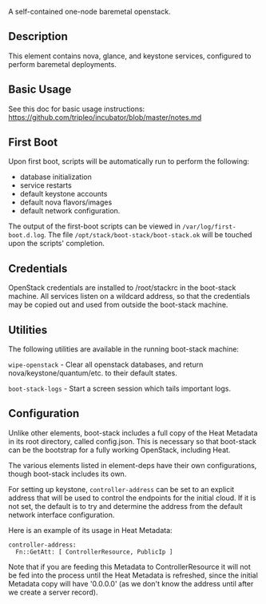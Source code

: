 A self-contained one-node baremetal openstack.

Description
-----------

This element contains nova, glance, and keystone services, configured to perform baremetal deployments.


Basic Usage
-----------

See this doc for basic usage instructions:
  https://github.com/tripleo/incubator/blob/master/notes.md


First Boot
----------

Upon first boot, scripts will be automatically run to perform the following:
- database initialization
- service restarts
- default keystone accounts
- default nova flavors/images
- default network configuration.

The output of the first-boot scripts can be viewed in `/var/log/first-boot.d.log`.
The file `/opt/stack/boot-stack/boot-stack.ok` will be touched upon the scripts' completion.


Credentials
-----------

OpenStack credentials are installed to /root/stackrc in the boot-stack machine.
All services listen on a wildcard address, so that the credentials may be copied out and used from outside the boot-stack machine.


Utilities
---------

The following utilities are available in the running boot-stack machine:

`wipe-openstack` - Clear all openstack databases, and return nova/keystone/quantum/etc. to their default states.

`boot-stack-logs` - Start a screen session which tails important logs.


Configuration
-------------

Unlike other elements, boot-stack includes a full copy of the Heat
Metadata in its root directory, called config.json. This is necessary
so that boot-stack can be the bootstrap for a fully working OpenStack,
including Heat.

The various elements listed in element-deps have their own configurations,
though boot-stack includes its own.

For setting up keystone, `controller-address` can be set to an explicit
address that will be used to control the endpoints for the initial
cloud. If it is not set, the default is to try and determine the address
from the default network interface configuration.

Here is an example of its usage in Heat Metadata:

    controller-address:
      Fn::GetAtt: [ ControllerResource, PublicIp ]

Note that if you are feeding this Metadata to ControllerResource it
will not be fed into the process until the Heat Metadata is refreshed,
since the initial Metadata copy will have '0.0.0.0' (as we don't know
the address until after we create a server record).
